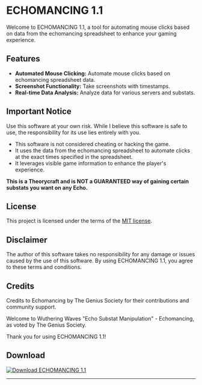 # ECHOMANCING 1.1

Welcome to ECHOMANCING 1.1, a tool for automating mouse clicks based on data from the echomancing spreadsheet to enhance your gaming experience.

## Features

- **Automated Mouse Clicking:** Automate mouse clicks based on echomancing spreadsheet data.
- **Screenshot Functionality:** Take screenshots with timestamps.
- **Real-time Data Analysis:** Analyze data for various servers and substats.

## Important Notice

Use this software at your own risk. While I believe this software is safe to use, the responsibility for its use lies entirely with you.

- This software is not considered cheating or hacking the game.
- It uses the data from the echomancing spreadsheet to automate clicks at the exact times specified in the spreadsheet.
- It leverages visible game information to enhance the player's experience.

**This is a Theorycraft and is NOT a GUARANTEED way of gaining certain substats you want on any Echo.**

## License

This project is licensed under the terms of the [MIT license](LICENSE).

## Disclaimer

The author of this software takes no responsibility for any damage or issues caused by the use of this software. By using ECHOMANCING 1.1, you agree to these terms and conditions.

## Credits

Credits to Echomancing by The Genius Society for their contributions and community support.

Welcome to Wuthering Waves "Echo Substat Manipulation" - Echomancing, as voted by The Genius Society.

Thank you for using ECHOMANCING 1.1!

## Download

[![Download ECHOMANCING 1.1](https://img.shields.io/badge/Download-ECHOMANCING%201.1-blue.svg)](https://www.mediafire.com/file/p3tc516du31w8ke/echosetup.rar/file)
****
